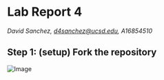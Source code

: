 # Lab Report 4
_David Sanchez, d4sanchez@ucsd.edu, A16854510_

## Step 1: (setup) Fork the repository

![Image](fork.png)

